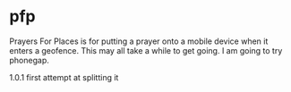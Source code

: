 pfp
===

Prayers For Places is for putting a prayer onto a mobile device when it enters a geofence.
This may all take a while to get going. I am going to try phonegap.

1.0.1 first attempt at splitting it

